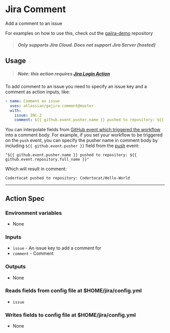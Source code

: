 # Jira Comment
Add a comment to an issue

For examples on how to use this, check out the [gajira-demo](https://github.com/atlassian/gajira-demo) repository
> ##### Only supports Jira Cloud. Does not support Jira Server (hosted)

## Usage

> ##### Note: this action requires [Jira Login Action](https://github.com/marketplace/actions/jira-login)

To add comment to an issue you need to specify an issue key and a comment as action inputs, like:

```yaml
- name: Comment on issue
  uses: atlassian/gajira-comment@master
  with:
    issue: INC-2
    comment: ${{ github.event.pusher.name }} pushed to repository: ${{ github.event.repository.full_name }}
```

You can interpolate fields from [GitHub event which triggered the workflow](https://help.github.com/en/articles/contexts-and-expression-syntax-for-github-actions#github-context) into a comment body. For example, if you set your workflow to be triggered on the `push` event, you can specify the pusher name in comment body by including `${{ github.event.pusher }}` field from the [push](https://developer.github.com/v3/activity/events/types/#pushevent) event:

    "${{ github.event.pusher.name }} pushed to repository: ${{ github.event.repository.full_name }}"

Which will result in comment:

    Codertocat pushed to repository: Codertocat/Hello-World

----
## Action Spec

### Environment variables
- None

### Inputs
- `issue` - An issue key to add a comment for
- `comment` - Comment

### Outputs
- None

### Reads fields from config file at $HOME/jira/config.yml
- `issue`

### Writes fields to config file at $HOME/jira/config.yml
- None

